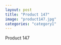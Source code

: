 ```yaml
---
layout: post
title: "Product 147"
image: "product147.jpg"
categories: "category1"
---
```

Product 147
